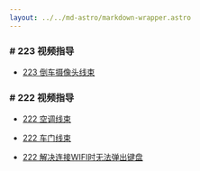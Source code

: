 ```yaml
---
layout: ../../md-astro/markdown-wrapper.astro
---
```


### # 223 视频指导

- <a href="../223/video/car-back-up">223 倒车摄像头线束</a>

### # 222 视频指导

- <a href="../222/video/air-condition">222 空调线束</a>

- <a href="../222/video/door">222 车门线束</a>

- <a href="../222/video/input">222 解决连接WIFI时无法弹出键盘</a>